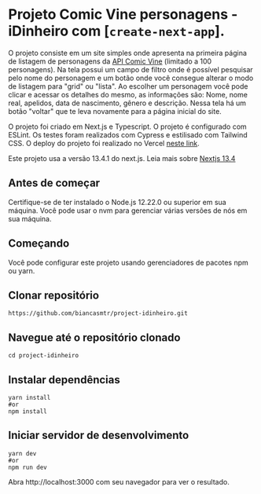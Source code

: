 # Projeto Comic Vine personagens - iDinheiro com [`create-next-app`].

O projeto consiste em um site simples onde apresenta na primeira página de listagem de personagens da [API Comic Vine](https://comicvine.gamespot.com/) (limitado a 100 personagens). Na tela possui um campo de filtro onde é possível pesquisar pelo nome do personagem e um botão onde você consegue alterar o modo de listagem para "grid" ou "lista". Ao escolher um personagem você pode clicar e acessar os detalhes do mesmo, as informações são: Nome, nome real, apelidos, data de nascimento, gênero e descrição. Nessa tela há um botão "voltar" que te leva novamente para a página inicial do site.

O projeto foi criado em Next.js e Typescript. O projeto é configurado com ESLint. Os testes foram realizados com Cypress e estilisado com Tailwind CSS. O deploy do projeto foi realizado no Vercel [neste link](https://project-idinheiro-affu.vercel.app/).

Este projeto usa a versão 13.4.1 do next.js. Leia mais sobre [Nextjs 13.4](https://nextjs.org/blog/next-13-4)

## Antes de começar

Certifique-se de ter instalado o Node.js 12.22.0 ou superior em sua máquina. Você pode usar o nvm para gerenciar várias versões de nós em sua máquina.

## Começando

Você pode configurar este projeto usando gerenciadores de pacotes npm ou yarn.

## Clonar repositório

``` 
https://github.com/biancasmtr/project-idinheiro.git
```

## Navegue até o repositório clonado

``` 
cd project-idinheiro
```

## Instalar dependências

``` 
yarn install
#or
npm install
```

## Iniciar servidor de desenvolvimento

``` 
yarn dev
#or
npm run dev
```

Abra http://localhost:3000 com seu navegador para ver o resultado.

